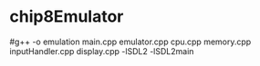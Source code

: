 # chip8Emulator

#g++ -o emulation main.cpp emulator.cpp cpu.cpp memory.cpp inputHandler.cpp display.cpp -lSDL2 -lSDL2main

